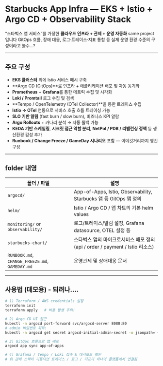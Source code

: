 # Starbucks App Infra — EKS + Istio + Argo CD + Observability Stack

 “스타벅스 앱 서비스”를 가정한 **클라우드 인프라 + 관제 + 운영 자동화** same project입니다 
GitOps 흐름, 장애 대응, 로그·트레이스·지표 통합 등 실제 운영 환경 수준의 구성이라고 볼수...?

---

## 주요 구성

- **EKS 클러스터** 위에 Istio 서비스 메시 구축  
- **Argo CD (GitOps)**로 인프라 + 애플리케이션 배포 및 자동 동기화  
- **Prometheus** + **Grafana**를 통한 메트릭 수집 및 시각화  
- **Loki / Promtail** 로그 수집 및 검색  
- **Tempo / OpenTelemetry (OTel Collector)**을 통한 트레이스 수집  
- **Istio → OTel** 연동으로 서비스 호출 흐름 트레이싱 가능  
- **SLO 기반 알림** (fast burn / slow burn), 비즈니스 KPI 알람  
- **Argo Rollouts** + 카나리 분석 → 자동 롤백 가능  
- **KEDA 기반 스케일링**, **시크릿 접근 역할 분리**, **NetPol / PDB / 리밸런싱 정책** 등 생산환경 감성 추가  
- **Runbook / Change Freeze / GameDay 시나리오** 포함 — 이야깃거리까지 챙긴 구성  

---

## folder 내영

| 폴더 / 파일 | 설명 |
|--------------|------|
| `argocd/` | App-of-Apps, Istio, Observability, Starbucks 앱 등 GitOps 앱 정의 |
| `helm/` | Istio / Argo CD / 앱 차트의 기본 helm values |
| `monitoring/` or `observability/` | 로그/트레이스/알림 설정, Grafana datasource, OTEL 설정 등 |
| `starbucks-chart/` | 스타벅스 앱의 마이크로서비스 배포 정의 (api / order / payment / Istio 리소스) |
| `RUNBOOK.md`, `CHANGE_FREEZE.md`, `GAMEDAY.md` | 운영관제 및 장애대응 문서 |

---

## 사용법 (데모용) - 되려나....

```bash
# 1) Terraform / AWS credentials 설정
terraform init
terraform apply   # 비용 발생 주의!

# 2) Argo CD UI 접근
kubectl -n argocd port-forward svc/argocd-server 8080:80
# admin 비밀번호 획득:
kubectl -n argocd get secret argocd-initial-admin-secret -o jsonpath='{.data.password}' | base64 -d; echo

# 3) GitOps 흐름으로 앱 배포
argocd app sync app-of-apps

# 4) Grafana / Tempo / Loki 접속 & 대시보드 확인
# 위 관제 스택이 기동되면 트레이스 / 로그 / 지표가 하나의 플랫폼에서 연결됨
